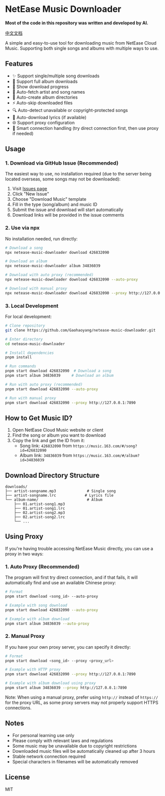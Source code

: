 # NetEase Music Downloader

**Most of the code in this repository was written and developed by AI.**

[中文文档](./readmeZh.md)

A simple and easy-to-use tool for downloading music from NetEase Cloud Music. Supporting both single songs and albums with multiple ways to use.

## Features

- ✨ Support single/multiple song downloads
- 📀 Support full album downloads
- 🚀 Show download progress
- 🎵 Auto-fetch artist and song names
- 📂 Auto-create album directories
- ⚡️ Auto-skip downloaded files
- 🔍 Auto-detect unavailable or copyright-protected songs
- 📝 Auto-download lyrics (if available)
- 🌐 Support proxy configuration
- 🔄 Smart connection handling (try direct connection first, then use proxy if needed)

## Usage

### 1. Download via GitHub Issue (Recommended)

The easiest way to use, no installation required (due to the server being located overseas, some songs may not be downloaded):

1. Visit [Issues page](https://github.com/Gaohaoyang/netease-music-downloader/issues)
2. Click "New Issue"
3. Choose "Download Music" template
4. Fill in the type (song/album) and music ID
5. Submit the issue and download will start automatically
6. Download links will be provided in the issue comments

### 2. Use via npx

No installation needed, run directly:

```bash
# Download a song
npx netease-music-downloader download 426832090

# Download an album
npx netease-music-downloader album 34836039

# Download with auto proxy (recommended)
npx netease-music-downloader download 426832090 --auto-proxy

# Download with manual proxy
npx netease-music-downloader download 426832090 --proxy http://127.0.0.1:7890
```

### 3. Local Development

For local development:

```bash
# Clone repository
git clone https://github.com/Gaohaoyang/netease-music-downloader.git

# Enter directory
cd netease-music-downloader

# Install dependencies
pnpm install

# Run commands
pnpm start download 426832090  # Download a song
pnpm start album 34836039     # Download an album

# Run with auto proxy (recommended)
pnpm start download 426832090 --auto-proxy

# Run with manual proxy
pnpm start download 426832090 --proxy http://127.0.0.1:7890
```

## How to Get Music ID?

1. Open NetEase Cloud Music website or client
2. Find the song or album you want to download
3. Copy the link and get the ID from it:
   - Song link: `426832090` from `https://music.163.com/#/song?id=426832090`
   - Album link: `34836039` from `https://music.163.com/#/album?id=34836039`

## Download Directory Structure

```
downloads/
├── artist-songname.mp3              # Single song
├── artist-songname.lrc             # Lyrics file
└── album-name/                      # Album
    ├── 01.artist-song1.mp3
    ├── 01.artist-song1.lrc
    ├── 02.artist-song2.mp3
    ├── 02.artist-song2.lrc
    └── ...
```

## Using Proxy

If you're having trouble accessing NetEase Music directly, you can use a proxy in two ways:

### 1. Auto Proxy (Recommended)

The program will first try direct connection, and if that fails, it will automatically find and use an available Chinese proxy:

```bash
# Format
pnpm start download <song_id> --auto-proxy

# Example with song download
pnpm start download 426832090 --auto-proxy

# Example with album download
pnpm start album 34836039 --auto-proxy
```

### 2. Manual Proxy

If you have your own proxy server, you can specify it directly:

```bash
# Format
pnpm start download <song_id> --proxy <proxy_url>

# Example with HTTP proxy
pnpm start download 426832090 --proxy http://127.0.0.1:7890

# Example with album download using proxy
pnpm start album 34836039 --proxy http://127.0.0.1:7890
```

Note: When using a manual proxy, prefer using `http://` instead of `https://` for the proxy URL, as some proxy servers may not properly support HTTPS connections.

## Notes

- For personal learning use only
- Please comply with relevant laws and regulations
- Some music may be unavailable due to copyright restrictions
- Downloaded music files will be automatically cleaned up after 3 hours
- Stable network connection required
- Special characters in filenames will be automatically removed

## License

MIT
